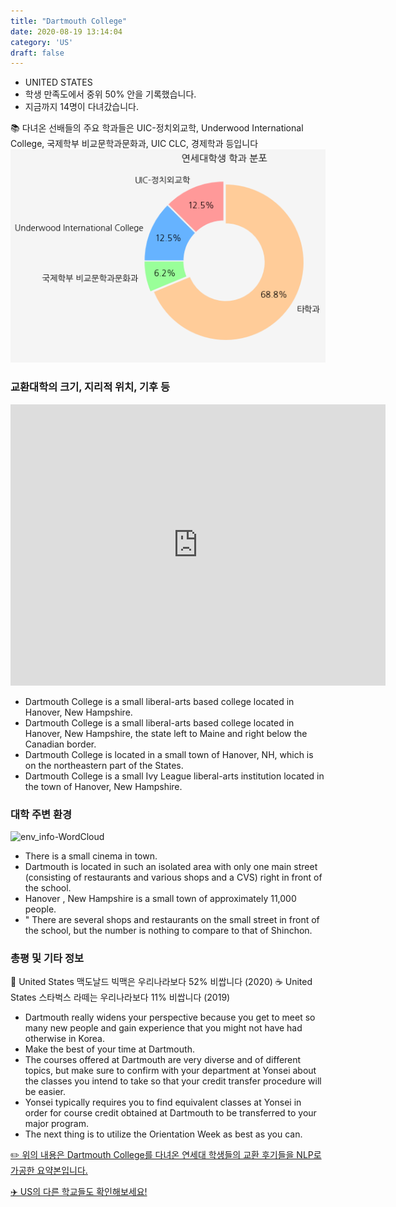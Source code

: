 ```yaml
---
title: "Dartmouth College"
date: 2020-08-19 13:14:04
category: 'US'
draft: false
---
```



* UNITED STATES
* 학생 만족도에서 중위 50% 안을 기록했습니다.
* 지금까지 14명이 다녀갔습니다. 

📚 다녀온 선배들의 주요 학과들은 UIC-정치외교학, Underwood International College, 국제학부 비교문학과문화과, UIC CLC, 경제학과 등입니다
![department-info](../plots/US000057.png)
### 교환대학의 크기, 지리적 위치, 기후 등
<iframe
width="600"
height="450"
frameborder="0" style="border:0"
src="https://www.google.com/maps/embed/v1/place?key=AIzaSyC9e1AME-pVmWC4hBpFdu5S4dKzyepa3HQ&q=Dartmouth+College&center=43.70444060000001,-72.28869350000002&zoom=14" allowfullscreen>
</iframe>

* Dartmouth College is a small liberal-arts based college located in Hanover, New Hampshire.
* Dartmouth College is a small liberal-arts based college located in Hanover, New Hampshire, the state left to Maine and right below the Canadian border.
* Dartmouth College is located in a small town of Hanover, NH, which is on the northeastern part of the States.
* Dartmouth College is a small Ivy League liberal-arts institution located in the town of Hanover, New Hampshire.


### 대학 주변 환경

![env_info-WordCloud](../univ_wordclouds_okt/env_info/US000057_env_info_okt.png)

* There is a small cinema in town.
* Dartmouth is located in such an isolated area with only one main street (consisting of restaurants and various shops and a CVS) right in front of the school.
* Hanover , New Hampshire is a small town of approximately 11,000 people.
* " There are several shops and restaurants on the small street in front of the school, but the number is nothing to compare to that of Shinchon.


### 총평 및 기타 정보 
🍔 United States 맥도날드 빅맥은 우리나라보다 52% 비쌉니다 (2020)
☕️ United States 스타벅스 라떼는 우리나라보다 11% 비쌉니다 (2019)
* Dartmouth really widens your perspective because you get to meet so many new people and gain experience that you might not have had otherwise in Korea.
* Make the best of your time at Dartmouth.
* The courses offered at Dartmouth are very diverse and of different topics, but make sure to confirm with your department at Yonsei about the classes you intend to take so that your credit transfer procedure will be easier.
* Yonsei typically requires you to find equivalent classes at Yonsei in order for course credit obtained at Dartmouth to be transferred to your major program.
* The next thing is to utilize the Orientation Week as best as you can.


[✏️ 위의 내용은 Dartmouth College를 다녀온 연세대 학생들의 교환 후기들을 NLP로 가공한 요약본입니다.](http://oia.yonsei.ac.kr/partner/expReport.asp?ucode=US000057&bgbn=A)

[✈️ US의 다른 학교들도 확인해보세요!](https://yonsei-exchange.netlify.app/?category=US)

